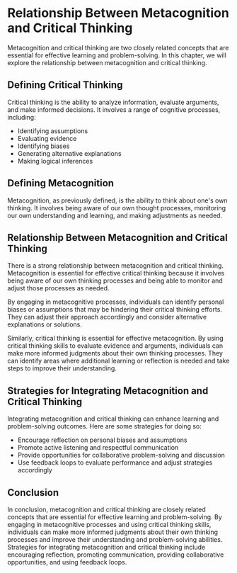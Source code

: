 Relationship Between Metacognition and Critical Thinking
========================================================================================================

Metacognition and critical thinking are two closely related concepts that are essential for effective learning and problem-solving. In this chapter, we will explore the relationship between metacognition and critical thinking.

Defining Critical Thinking
--------------------------

Critical thinking is the ability to analyze information, evaluate arguments, and make informed decisions. It involves a range of cognitive processes, including:

* Identifying assumptions
* Evaluating evidence
* Identifying biases
* Generating alternative explanations
* Making logical inferences

Defining Metacognition
----------------------

Metacognition, as previously defined, is the ability to think about one's own thinking. It involves being aware of our own thought processes, monitoring our own understanding and learning, and making adjustments as needed.

Relationship Between Metacognition and Critical Thinking
--------------------------------------------------------

There is a strong relationship between metacognition and critical thinking. Metacognition is essential for effective critical thinking because it involves being aware of our own thinking processes and being able to monitor and adjust those processes as needed.

By engaging in metacognitive processes, individuals can identify personal biases or assumptions that may be hindering their critical thinking efforts. They can adjust their approach accordingly and consider alternative explanations or solutions.

Similarly, critical thinking is essential for effective metacognition. By using critical thinking skills to evaluate evidence and arguments, individuals can make more informed judgments about their own thinking processes. They can identify areas where additional learning or reflection is needed and take steps to improve their understanding.

Strategies for Integrating Metacognition and Critical Thinking
--------------------------------------------------------------

Integrating metacognition and critical thinking can enhance learning and problem-solving outcomes. Here are some strategies for doing so:

* Encourage reflection on personal biases and assumptions
* Promote active listening and respectful communication
* Provide opportunities for collaborative problem-solving and discussion
* Use feedback loops to evaluate performance and adjust strategies accordingly

Conclusion
----------

In conclusion, metacognition and critical thinking are closely related concepts that are essential for effective learning and problem-solving. By engaging in metacognitive processes and using critical thinking skills, individuals can make more informed judgments about their own thinking processes and improve their understanding and problem-solving abilities. Strategies for integrating metacognition and critical thinking include encouraging reflection, promoting communication, providing collaborative opportunities, and using feedback loops.
